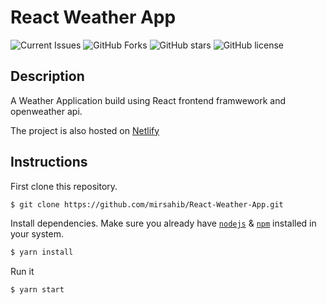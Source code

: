 # React Weather App

![Current Issues](https://img.shields.io/github/issues/mirsahib/React-Weather-App)
![GitHub Forks](https://img.shields.io/github/forks/mirsahib/React-Weather-App)
![GitHub stars](https://img.shields.io/github/stars/mirsahib/React-Weather-App)
![GitHub license](https://img.shields.io/github/license/mirsahib/React-Weather-App)

## Description

A Weather Application build using React frontend framwework and openweather api.

The project is also hosted on [Netlify](https://react-weather-app-102.netlify.app/)

## Instructions

First clone this repository.

```bash
$ git clone https://github.com/mirsahib/React-Weather-App.git
```

Install dependencies. Make sure you already have [`nodejs`](https://nodejs.org/en/) & [`npm`](https://www.npmjs.com/) installed in your system.

```bash
$ yarn install
```

Run it

```bash
$ yarn start
```
